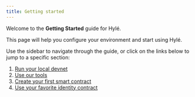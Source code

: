 ```yaml
---
title: Getting started
---
```


Welcome to the **Getting Started** guide for Hylé.

This page will help you configure your environment and start using Hylé.

Use the sidebar to navigate through the guide, or click on the links below to jump to a specific section:

1. [Run your local devnet](devnet.md)
1. [Use our tools](user-tooling.md)
1. [Create your first smart contract](your-first-smart-contract.md)
1. [Use your favorite identity contract](custom-identity-contract.md)
